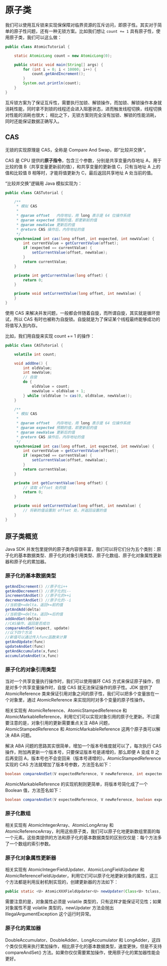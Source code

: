 # 原子类

我们可以使用互斥锁来实现保保障对临界资源的互斥访问，即原子性。其实对于简单的原子性问题，还有一种无锁方案。比如我们想让 `count += 1`  具有原子性，使用原子类，我们可以这么做：

```java
public class AtomicTutorial {

    static AtomicLong count = new AtomicLong(0);

    public static void main(String[] args) {
        for (int i = 0; i < 10000; i++) {
            count.getAndIncrement();
        }
        System.out.println(count);
    }
}
```

互斥锁方案为了保证互斥性，需要执行加锁、解锁操作，而加锁、解锁操作本身就消耗性能，同时拿不到锁的线程还会进入阻塞状态，进而触发线程切换，线程切换对性能的消耗也很大； 相比之下，无锁方案则完全没有加锁、解锁的性能消耗，同时还能保证数据正确写入。

## CAS

无锁的实现原理是 CAS，全称是 Compare And Swap，即“比较并交换”。

CAS 是 CPU 提供的**原子指令**，包含三个参数，分别是共享变量内存地址 A，用于比较的值 B（共享变量更新前的值），和共享变量的更新值 C，只有当地址 A 上的值和比较值 B 相等时，才能将值更新为 C，最后返回共享地址 A 处当前的值。

“比较并交换”逻辑用 Java 模拟实现为：

```java
public class CASTutorial {

    /**
     * 模拟 CAS
     *
     * @param offset   内存地址，用 long 表示是 64 位操作系统
     * @param expected 预期的值，即更新前的值
     * @param newValue 更新后的值
     * @return CAS 操作后，内存地址的值
     */
    synchronized int cas(long offset, int expected, int newValue) {
        int currentValue = getCurrentValue(offset);
        if (expected == currentValue) {
            setCurrentValue(offset, newValue);
        }
        return currentValue;
    }

    private int getCurrentValue(long offset) {
        return 0;
    }

    private void setCurrentValue(long offset, int newValue) {
    }
}
```

使用 CAS 来解决并发问题，一般都会伴随着自旋，而所谓自旋，其实就是循环尝试，所以 CAS 有时也被称为自旋锁。自旋就是为了保证某个线程最终能够成功的将值写入到内存。

比如，我们用自旋来实现 count += 1 的操作：

```java
public class CASTutorial {

    volatile int count;

    void addOne() {
        int oldValue;
        int newValue;
        // 自旋
        do {
            oldValue = count;
            newValue = oldValue + 1;
        } while (oldValue != cas(0, oldValue, newValue));
    }

    /**
     * 模拟 CAS
     *
     * @param offset   内存地址，用 long 表示是 64 位操作系统
     * @param expected 预期的值，即更新前的值
     * @param newValue 更新后的值
     * @return CAS 操作后，内存地址的值
     */
    synchronized int cas(long offset, int expected, int newValue) {
        int currentValue = getCurrentValue(offset);
        if (expected == currentValue) {
            setCurrentValue(offset, newValue);
        }
        return currentValue;
    }

    private int getCurrentValue(long offset) {
        // 读取 offset 处的值
        return 0;
    }

    private void setCurrentValue(long offset, int newValue) {
        // 将新的值设置到 offset 处，并返回设置的值
    }
}
```

## 原子类概览

Java SDK 并发包里提供的原子类内容很丰富，我们可以将它们分为五个类别：原子化的基本数据类型、原子化的对象引用类型、原子化数组、原子化对象属性更新器和原子化的累加器。

### 原子化的基本数据类型

```java
getAndIncrement() //原子化i++
getAndDecrement() //原子化的i--
incrementAndGet() //原子化的++i
decrementAndGet() //原子化的--i
//当前值+=delta，返回+=前的值
getAndAdd(delta) 
//当前值+=delta，返回+=后的值
addAndGet(delta)
//CAS操作，返回是否成功
compareAndSet(expect, update)
//以下四个方法
//新值可以通过传入func函数来计算
getAndUpdate(func)
updateAndGet(func)
getAndAccumulate(x,func)
accumulateAndGet(x,func)
```

### 原子化的对象引用类型

当对一个共享变量执行操作时，我们可以使用循环 CAS 方式来保证原子操作，但是对多个共享变量操作时，自旋 CAS 就无法保证操作的原子性。JDK 提供了AtomicReference 类来保证引用对象之间的原子性，我们可以把多个变量放在一个对象里，通过 AtomicReference 来实现同时对多个变量的原子性操作。

相关实现有 AtomicReference、AtomicStampedReference 和 AtomicMarkableReference，利用它们可以实现对象引用的原子化更新。不过需要注意的是，对象引用的更新需要重点关注 ABA 问题，AtomicStampedReference 和 AtomicMarkableReference 这两个原子类可以解决 ABA 问题。

解决 ABA 问题的思路其实很简单，增加一个版本号维度就可以了，每次执行 CAS 操作，附加再更新一个版本号，只要保证版本号是递增的，那么即便 A 变成 B 之后再变回 A，版本号也不会变回来（版本号递增的）。AtomicStampedReference 实现的 CAS 方法就增加了版本号参数，方法签名如下：

```java
boolean compareAndSet(V expectedReference, V newReference, int expectedStamp, int newStamp) 
```

AtomicMarkableReference 的实现机制则更简单，将版本号简化成了一个 Boolean 值，方法签名如下：

```java
boolean compareAndSet(V expectedReference, V newReference, boolean expectedMark, boolean newMark)
```

### 原子化数组

相关实现有 AtomicIntegerArray、AtomicLongArray 和 AtomicReferenceArray，利用这些原子类，我们可以原子化地更新数组里面的每一个元素。这些类提供的方法和原子化的基本数据类型的区别仅仅是：每个方法多了一个数组的索引参数。

### 原子化对象属性更新器

相关实现有 AtomicIntegerFieldUpdater、AtomicLongFieldUpdater 和 AtomicReferenceFieldUpdater，利用它们可以原子化地更新对象的属性，这三个方法都是利用反射机制实现的，创建更新器的方法如下：

```java
public static <U> AtomicXXXFieldUpdater<U> newUpdater(Class<U> tclass, String fieldName)
```

需要注意的是，对象属性必须是 volatile 类型的，只有这样才能保证可见性；如果对象属性不是 volatile 类型的，newUpdater 方法会抛出 IllegalArgumentException 这个运行时异常。

### 原子化的累加器

DoubleAccumulator、DoubleAdder、LongAccumulator 和 LongAdder，这四个类仅仅用来执行累加操作，相比原子化的基本数据类型，速度更快，但是不支持 compareAndSet() 方法。如果你仅仅需要累加操作，使用原子化的累加器性能会更好。